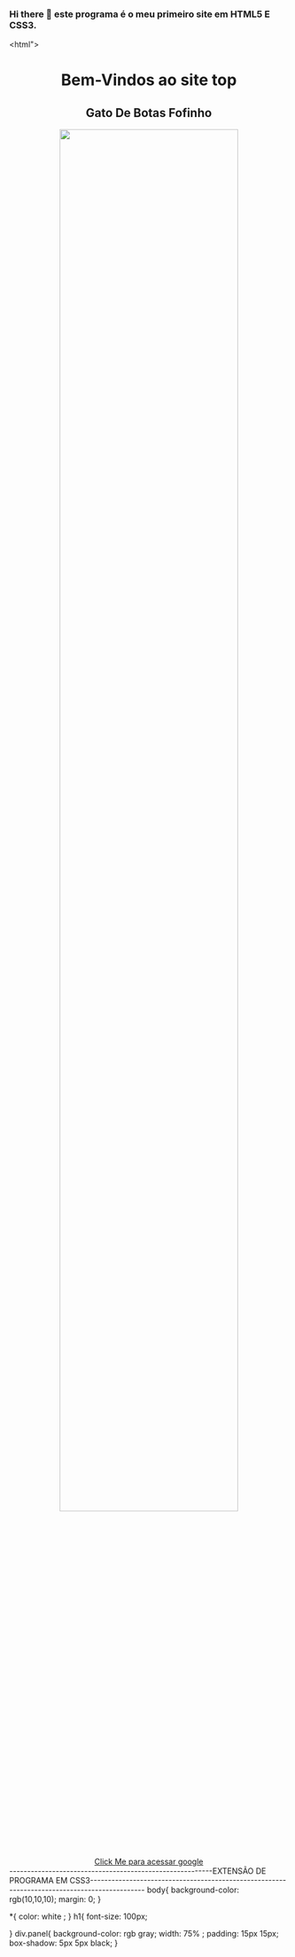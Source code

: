 ### Hi there 👋 este programa é o meu primeiro site em HTML5 E CSS3.

<!--
**veri9669/veri9669** is a ✨ _special_ ✨ repository because its `README.md` (this file) appears on your GitHub profile.

Here are some ideas to get you startedusei. But there are other programs like HTML KIT.
I used Vscode to program this mini site.
- 🔭 I’m currently working on ...
- 🌱 I’m currently learning ...
- 👯 I’m looking to collaborate on ...
- 🤔 I’m looking for help with ...
- 💬 Ask me about ...
- 📫 How to reach me: ...
- 😄 Pronouns: ...
- ⚡ Fun fact: ...
-->
<?php

?>
<!DOCTYPE html>
<html">
<head>
  <link rel="stylesheet"href="style.css.css">
      <title>Home - SiteTop</title>
      <link rel="stylesheet" type="text/css" href="style.css">
</head>
<body>
  <center> 
    <h1>Bem-Vindos ao site top</h1> 
    <h2>Gato De Botas Fofinho</h2>
    <div class="panel">
   <img src="imagens/Gato de Botas Gif 1.gif" width="80%"><br/>
       <a href="https://google.com">Click Me para acessar google</a>
      </center>
      </body>   
</html>
---------------------------------------------------------EXTENSÃO DE PROGRAMA EM CSS3---------------------------------------------------------------------------------------------
body{
background-color: rgb(10,10,10);
margin: 0;
}

*{
 color: white ; 
}
h1{
  font-size: 100px;

}
div.panel{
  background-color: rgb gray;
  width: 75% ;
  padding: 15px 15px;
  box-shadow: 5px 5px black;
}

                  
